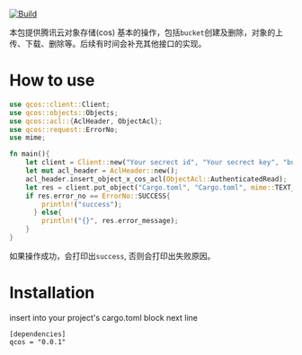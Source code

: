 [![Build](https://github.com/bujnlc8/qcos/actions/workflows/qcos.yaml/badge.svg)](https://github.com/bujnlc8/qcos/actions/workflows/qcos.yaml)

本包提供腾讯云对象存储(cos) 基本的操作，包括`bucket`创建及删除，对象的上传、下载、删除等。后续有时间会补充其他接口的实现。

# How to use

```rust
use qcos::client::Client;
use qcos::objects::Objects;
use qcos::acl::{AclHeader, ObjectAcl};
use qcos::request::ErrorNo;
use mime;

fn main(){
    let client = Client::new("Your secrect id", "Your secrect key", "bucket name", "region");
    let mut acl_header = AclHeader::new();
    acl_header.insert_object_x_cos_acl(ObjectAcl::AuthenticatedRead);
    let res = client.put_object("Cargo.toml", "Cargo.toml", mime::TEXT_PLAIN_UTF_8, Some(acl_header));
    if res.error_no == ErrorNo::SUCCESS{
        println!("success");
      } else{
        println!("{}", res.error_message);
    }
}

```
如果操作成功，会打印出`success`, 否则会打印出失败原因。


# Installation

insert into your project's cargo.toml block next line

```
[dependencies]
qcos = "0.0.1"

```
